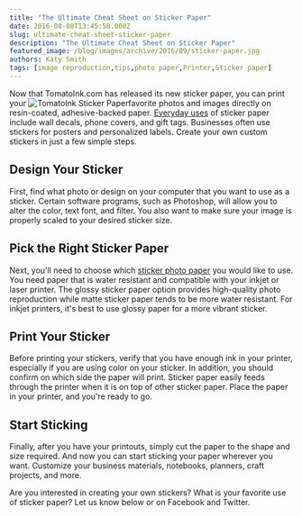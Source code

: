 ```yaml
---
title: "The Ultimate Cheat Sheet on Sticker Paper"
date: 2016-08-08T13:45:58.000Z
slug: ultimate-cheat-sheet-sticker-paper
description: "The Ultimate Cheat Sheet on Sticker Paper"
featured_image: /blog/images/archive/2016/09/sticker-paper.jpg
authors: Katy Smith
tags: [image reproduction,tips,photo paper,Printer,Sticker paper]
---
```


Now that TomatoInk.com has released its new sticker paper, you can print your ![TomatoInk Sticker Paper](/blog/images/archive/2016/09/sticker-paper.jpg)favorite photos and images directly on resin-coated, adhesive-backed paper. [Everyday uses](https://www.tomatoink.com/blog/posts/diy-stickers-fun-everyday-uses.html) of sticker paper include wall decals, phone covers, and gift tags. Businesses often use stickers for posters and personalized labels. Create your own custom stickers in just a few simple steps.

## Design Your Sticker

First, find what photo or design on your computer that you want to use as a sticker. Certain software programs, such as Photoshop, will allow you to alter the color, text font, and filter. You also want to make sure your image is properly scaled to your desired sticker size.

## Pick the Right Sticker Paper

Next, you'll need to choose which [sticker photo paper](https://www.tomatoink.com/paper/sticker-paper) you would like to use. You need paper that is water resistant and compatible with your inkjet or laser printer. The glossy sticker paper option provides high-quality photo reproduction while matte sticker paper tends to be more water resistant. For inkjet printers, it's best to use glossy paper for a more vibrant sticker.

## Print Your Sticker

Before printing your stickers, verify that you have enough ink in your printer, especially if you are using color on your sticker. In addition, you should confirm on which side the paper will print. Sticker paper easily feeds through the printer when it is on top of other sticker paper. Place the paper in your printer, and you're ready to go.

## Start Sticking

Finally, after you have your printouts, simply cut the paper to the shape and size required. And now you can start sticking your paper wherever you want. Customize your business materials, notebooks, planners, craft projects, and more.

Are you interested in creating your own stickers? What is your favorite use of sticker paper? Let us know below or on Facebook and Twitter.